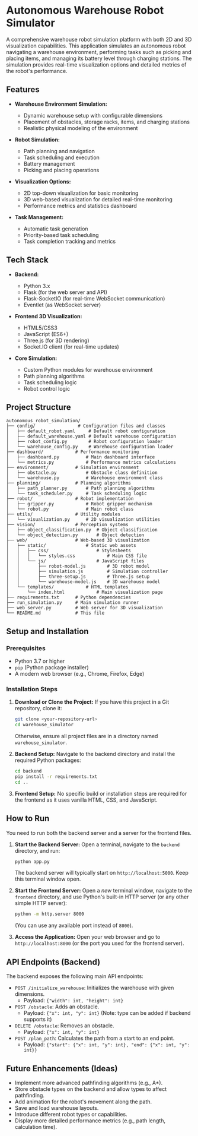 # Autonomous Warehouse Robot Simulator

A comprehensive warehouse robot simulation platform with both 2D and 3D visualization capabilities. This application simulates an autonomous robot navigating a warehouse environment, performing tasks such as picking and placing items, and managing its battery level through charging stations. The simulation provides real-time visualization options and detailed metrics of the robot's performance.

## Features

* **Warehouse Environment Simulation:**
  * Dynamic warehouse setup with configurable dimensions
  * Placement of obstacles, storage racks, items, and charging stations
  * Realistic physical modeling of the environment

* **Robot Simulation:**
  * Path planning and navigation
  * Task scheduling and execution
  * Battery management
  * Picking and placing operations

* **Visualization Options:**
  * 2D top-down visualization for basic monitoring
  * 3D web-based visualization for detailed real-time monitoring
  * Performance metrics and statistics dashboard

* **Task Management:**
  * Automatic task generation
  * Priority-based task scheduling
  * Task completion tracking and metrics

## Tech Stack

* **Backend:**
  * Python 3.x
  * Flask (for the web server and API)
  * Flask-SocketIO (for real-time WebSocket communication)
  * Eventlet (as WebSocket server)

* **Frontend 3D Visualization:**
  * HTML5/CSS3
  * JavaScript (ES6+)
  * Three.js (for 3D rendering)
  * Socket.IO client (for real-time updates)

* **Core Simulation:**
  * Custom Python modules for warehouse environment
  * Path planning algorithms
  * Task scheduling logic
  * Robot control logic

## Project Structure

```
autonomous_robot_simulation/
├── config/                # Configuration files and classes
│   ├── default_robot.yaml     # Default robot configuration
│   ├── default_warehouse.yaml # Default warehouse configuration
│   ├── robot_config.py        # Robot configuration loader
│   └── warehouse_config.py    # Warehouse configuration loader
├── dashboard/            # Performance monitoring
│   ├── dashboard.py          # Main dashboard interface
│   └── metrics.py            # Performance metrics calculations
├── environment/          # Simulation environment
│   ├── obstacle.py           # Obstacle class definition
│   └── warehouse.py          # Warehouse environment class
├── planning/             # Planning algorithms
│   ├── path_planner.py       # Path planning algorithms
│   └── task_scheduler.py     # Task scheduling logic
├── robot/                # Robot implementation
│   ├── gripper.py            # Robot gripper mechanism
│   └── robot.py              # Main robot class
├── utils/                # Utility modules
│   └── visualization.py      # 2D visualization utilities
├── vision/               # Perception systems
│   ├── object_classification.py  # Object classification
│   └── object_detection.py       # Object detection
├── web/                  # Web-based 3D visualization
│   ├── static/               # Static web assets
│   │   ├── css/                  # Stylesheets
│   │   │   └── styles.css            # Main CSS file
│   │   └── js/                   # JavaScript files
│   │       ├── robot-model.js        # 3D robot model
│   │       ├── simulation.js         # Simulation controller
│   │       ├── three-setup.js        # Three.js setup
│   │       └── warehouse-model.js    # 3D warehouse model
│   └── templates/            # HTML templates
│       └── index.html            # Main visualization page
├── requirements.txt      # Python dependencies
├── run_simulation.py     # Main simulation runner
├── web_server.py         # Web server for 3D visualization
└── README.md             # This file
```

## Setup and Installation

### Prerequisites

* Python 3.7 or higher
* `pip` (Python package installer)
* A modern web browser (e.g., Chrome, Firefox, Edge)

### Installation Steps

1.  **Download or Clone the Project:**
    If you have this project in a Git repository, clone it:
    ```bash
    git clone <your-repository-url>
    cd warehouse_simulator
    ```
    Otherwise, ensure all project files are in a directory named `warehouse_simulator`.

2.  **Backend Setup:**
    Navigate to the backend directory and install the required Python packages:
    ```bash
    cd backend
    pip install -r requirements.txt
    cd ..
    ```

3.  **Frontend Setup:**
    No specific build or installation steps are required for the frontend as it uses vanilla HTML, CSS, and JavaScript.

## How to Run

You need to run both the backend server and a server for the frontend files.

1.  **Start the Backend Server:**
    Open a terminal, navigate to the `backend` directory, and run:
    ```bash
    python app.py
    ```
    The backend server will typically start on `http://localhost:5000`. Keep this terminal window open.

2.  **Start the Frontend Server:**
    Open a *new* terminal window, navigate to the `frontend` directory, and use Python's built-in HTTP server (or any other simple HTTP server):
    ```bash
    python -m http.server 8000
    ```
    (You can use any available port instead of `8000`).

3.  **Access the Application:**
    Open your web browser and go to `http://localhost:8000` (or the port you used for the frontend server).

## API Endpoints (Backend)

The backend exposes the following main API endpoints:

* `POST /initialize_warehouse`: Initializes the warehouse with given dimensions.
    * Payload: `{"width": int, "height": int}`
* `POST /obstacle`: Adds an obstacle.
    * Payload: `{"x": int, "y": int}` (Note: type can be added if backend supports it)
* `DELETE /obstacle`: Removes an obstacle.
    * Payload: `{"x": int, "y": int}`
* `POST /plan_path`: Calculates the path from a start to an end point.
    * Payload: `{"start": {"x": int, "y": int}, "end": {"x": int, "y": int}}`

## Future Enhancements (Ideas)

* Implement more advanced pathfinding algorithms (e.g., A*).
* Store obstacle types on the backend and allow types to affect pathfinding.
* Add animation for the robot's movement along the path.
* Save and load warehouse layouts.
* Introduce different robot types or capabilities.
* Display more detailed performance metrics (e.g., path length, calculation time).
